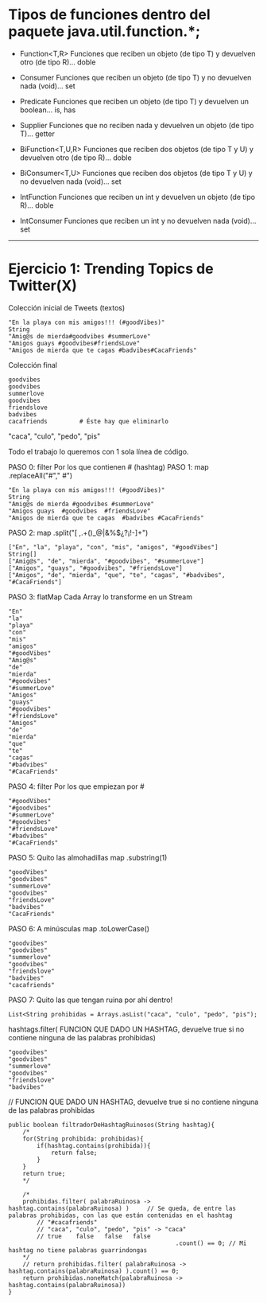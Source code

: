 # Tipos de funciones dentro del paquete java.util.function.*;

- Function<T,R>      Funciones que reciben un objeto (de tipo T) y devuelven otro (de tipo R)... doble
- Consumer<T>        Funciones que reciben un objeto (de tipo T) y no devuelven nada (void)... set
- Predicate<T>       Funciones que reciben un objeto (de tipo T) y devuelven un boolean... is, has
- Supplier<T>        Funciones que no reciben nada y devuelven un objeto (de tipo T)... getter

- BiFunction<T,U,R>  Funciones que reciben dos objetos (de tipo T y U) y devuelven otro (de tipo R)... doble
- BiConsumer<T,U>    Funciones que reciben dos objetos (de tipo T y U) y no devuelven nada (void)... set
- IntFunction<R>     Funciones que reciben un int y devuelven un objeto (de tipo R)... doble
- IntConsumer        Funciones que reciben un int y no devuelven nada (void)... set
---


# Ejercicio 1: Trending Topics de Twitter(X)



Colección inicial de Tweets (textos)

    "En la playa con mis amigos!!! (#goodVibes)"                            String      
    "Amig@s de mierda#goodvibes #summerLove"
    "Amigos guays #goodvibes#friendsLove"
    "Amigos de mierda que te cagas #badvibes#CacaFriends"

Colección final

    goodvibes
    goodvibes
    summerlove
    goodvibes
    friendslove
    badvibes
    cacafriends         # Éste hay que eliminarlo

"caca", "culo", "pedo", "pis"

Todo el trabajo lo queremos con 1 sola línea de código.

PASO 0:     filter  Por los que contienen # (hashtag) 
PASO 1:     map             .replaceAll("#"," #")                           

    "En la playa con mis amigos!!! (#goodVibes)"                            String
    "Amig@s de mierda #goodvibes #summerLove"
    "Amigos guays  #goodvibes  #friendsLove"
    "Amigos de mierda que te cagas  #badvibes #CacaFriends"

PASO 2:     map             .split("[ ,.+()_@|&%$¿?¡!-]+")

    ["En", "la", "playa", "con", "mis", "amigos", "#goodVibes"]             String[]
    ["Amig@s", "de", "mierda", "#goodvibes", "#summerLove"]
    ["Amigos", "guays", "#goodvibes", "#friendsLove"]
    ["Amigos", "de", "mierda", "que", "te", "cagas", "#badvibes", "#CacaFriends"]

PASO 3:     flatMap         Cada Array lo transforme en un Stream

    "En"
    "la"
    "playa"
    "con"
    "mis"
    "amigos"
    "#goodVibes"
    "Amig@s"
    "de"
    "mierda"
    "#goodvibes"
    "#summerLove"
    "Amigos"
    "guays"
    "#goodvibes"
    "#friendsLove"
    "Amigos"
    "de"
    "mierda"
    "que"
    "te"
    "cagas"
    "#badvibes"
    "#CacaFriends"

PASO 4: filter          Por los que empiezan por #

    "#goodVibes"
    "#goodvibes"
    "#summerLove"
    "#goodvibes"
    "#friendsLove"
    "#badvibes"
    "#CacaFriends"

PASO 5: Quito las almohadillas      map         .substring(1)

    "goodVibes"
    "goodvibes"
    "summerLove"
    "goodvibes"
    "friendsLove"
    "badvibes"
    "CacaFriends"

PASO 6: A minúsculas         map         .toLowerCase()

    "goodvibes"
    "goodvibes"
    "summerlove"
    "goodvibes"
    "friendslove"
    "badvibes"
    "cacafriends"

PASO 7: Quito las que tengan ruina por ahí dentro!

    List<String prohibidas = Arrays.asList("caca", "culo", "pedo", "pis");

hashtags.filter(  FUNCION QUE DADO UN HASHTAG, devuelve true si no contiene ninguna de las palabras prohibidas)

    "goodvibes"
    "goodvibes"
    "summerlove"
    "goodvibes"
    "friendslove"
    "badvibes"

// FUNCION QUE DADO UN HASHTAG, devuelve true si no contiene ninguna de las palabras prohibidas

    public boolean filtradorDeHashtagRuinosos(String hashtag){
        /*
        for(String prohibida: prohibidas){
            if(hashtag.contains(prohibida)){
                return false;
            }
        }
        return true;
        */

        /*
        prohibidas.filter( palabraRuinosa -> hashtag.contains(palabraRuinosa) )     // Se queda, de entre las palabras prohibidas, con las que están contenidas en el hashtag
            // "#cacafriends"
            // "caca", "culo", "pedo", "pis" -> "caca"
            // true    false   false   false
                                                   .count() == 0; // Mi hashtag no tiene palabras guarrindongas
        */
        // return prohibidas.filter( palabraRuinosa -> hashtag.contains(palabraRuinosa) ).count() == 0;
        return prohibidas.noneMatch(palabraRuinosa -> hashtag.contains(palabraRuinosa))
    } 
